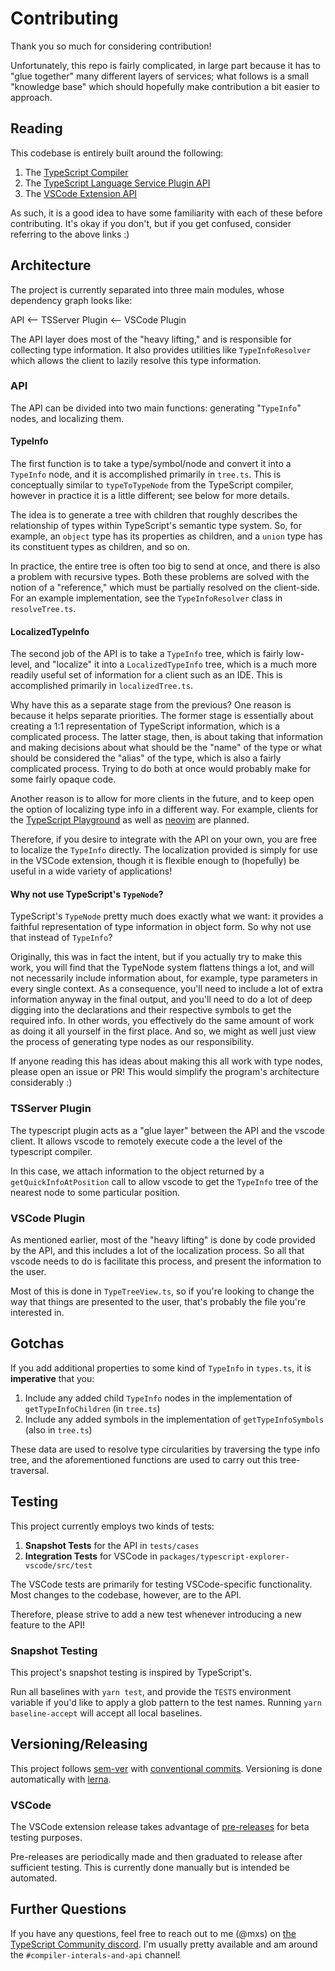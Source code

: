 # Contributing

Thank you so much for considering contribution!

Unfortunately, this repo is fairly complicated, in large part because it has to "glue together" many different layers of services; what follows is a small "knowledge base" which should hopefully make contribution a bit easier to approach.

## Reading

This codebase is entirely built around the following:

1. The [TypeScript Compiler][ts-compiler-api]
2. The [TypeScript Language Service Plugin API][ts-plugin]
3. The [VSCode Extension API][vscode-extension-api]

As such, it is a good idea to have some familiarity with each of these before contributing. It's okay if you don't, but if you get confused, consider referring to the above links :)

## Architecture

The project is currently separated into three main modules, whose dependency graph looks like:

API <-- TSServer Plugin <-- VSCode Plugin

The API layer does most of the "heavy lifting," and is responsible for collecting type information. It also provides utilities like `TypeInfoResolver` which allows the client to lazily resolve this type information.

### API

The API can be divided into two main functions: generating "`TypeInfo`" nodes, and localizing them.

#### TypeInfo

The first function is to take a type/symbol/node and convert it into a `TypeInfo` node, and it is accomplished primarily in `tree.ts`. This is conceptually similar to `typeToTypeNode` from the TypeScript compiler, however in practice it is a little different; see below for more details.

The idea is to generate a tree with children that roughly describes the relationship of types within TypeScript's semantic type system. So, for example, an `object` type has its properties as children, and a `union` type has its constituent types as children, and so on.

In practice, the entire tree is often too big to send at once, and there is also a problem with recursive types. Both these problems are solved with the notion of a "reference," which must be partially resolved on the client-side. For an example implementation, see the `TypeInfoResolver` class in `resolveTree.ts`.

#### LocalizedTypeInfo

The second job of the API is to take a `TypeInfo` tree, which is fairly low-level, and "localize" it into a `LocalizedTypeInfo` tree, which is a much more readily useful set of information for a client such as an IDE. This is accomplished primarily in `localizedTree.ts`.

Why have this as a separate stage from the previous? One reason is because it helps separate priorities. The former stage is essentially about creating a 1:1 representation of TypeScript information, which is a complicated process. The latter stage, then, is about taking that information and making decisions about what should be the "name" of the type or what should be considered the "alias" of the type, which is also a fairly complicated process. Trying to do both at once would probably make for some fairly opaque code.

Another reason is to allow for more clients in the future, and to keep open the option of localizing type info in a different way. For example, clients for the [TypeScript Playground][ts-playground] as well as [neovim][neovim] are planned.

Therefore, if you desire to integrate with the API on your own, you are free to localize the `TypeInfo` directly. The localization provided is simply for use in the VSCode extension, though it is flexible enough to (hopefully) be useful in a wide variety of applications!

#### Why not use TypeScript's `TypeNode`?

TypeScript's `TypeNode` pretty much does exactly what we want: it provides a faithful representation of type information in object form. So why not use that instead of `TypeInfo`?

Originally, this was in fact the intent, but if you actually try to make this work, you will find that the TypeNode system flattens things a lot, and will not necessarily include information about, for example, type parameters in every single context. As a consequence, you'll need to include a lot of extra information anyway in the final output, and you'll need to do a lot of deep digging into the declarations and their respective symbols to get the required info. In other words, you effectively do the same amount of work as doing it all yourself in the first place. And so, we might as well just view the process of generating type nodes as our responsibility.

If anyone reading this has ideas about making this all work with type nodes, please open an issue or PR! This would simplify the program's architecture considerably :)

### TSServer Plugin

The typescript plugin acts as a "glue layer" between the API and the vscode client. It allows vscode to remotely execute code a the level of the typescript compiler.

In this case, we attach information to the object returned by a `getQuickInfoAtPosition` call to allow vscode to get the `TypeInfo` tree of the nearest node to some particular position.

### VSCode Plugin

As mentioned earlier, most of the "heavy lifting" is done by code provided by the API, and this includes a lot of the localization process. So all that vscode needs to do is facilitate this process, and present the information to the user.

Most of this is done in `TypeTreeView.ts`, so if you're looking to change the way that things are presented to the user, that's probably the file you're interested in.

## Gotchas

If you add additional properties to some kind of `TypeInfo` in `types.ts`, it is **imperative** that you:

1. Include any added child `TypeInfo` nodes in the implementation of `getTypeInfoChildren` (in `tree.ts`)
2. Include any added symbols in the implementation of `getTypeInfoSymbols` (also in `tree.ts`)

These data are used to resolve type circularities by traversing the type info tree, and the aforementioned functions are used to carry out this tree-traversal.

## Testing

This project currently employs two kinds of tests:

1. **Snapshot Tests** for the API in `tests/cases`
2. **Integration Tests** for VSCode in `packages/typescript-explorer-vscode/src/test`

The VSCode tests are primarily for testing VSCode-specific functionality. Most changes to the codebase, however, are to the API.

Therefore, please strive to add a new test whenever introducing a new feature to the API!

### Snapshot Testing

This project's snapshot testing is inspired by TypeScript's.

Run all baselines with `yarn test`, and provide the `TESTS` environment variable if you'd like to apply a glob pattern to the test names. Running `yarn baseline-accept` will accept all local baselines.

## Versioning/Releasing

This project follows [sem-ver][semver] with [conventional commits][conventional-commits]. Versioning is done automatically with [lerna][lerna].

### VSCode

The VSCode extension release takes advantage of [pre-releases][vscode-extension-prerelease] for beta testing purposes.

Pre-releases are periodically made and then graduated to release after sufficient testing. This is currently done manually but is intended be automated.

## Further Questions

If you have any questions, feel free to reach out to me (@mxs) on [the TypeScript Community discord][ts-discord]. I'm usually pretty available and am around the `#compiler-interals-and-api` channel!

[ts-compiler-api]: https://github.com/Microsoft/TypeScript/wiki/Using-the-Compiler-API
[ts-plugin]: https://github.com/microsoft/TypeScript/wiki/Writing-a-Language-Service-Plugin
[vscode-extension-api]: https://code.visualstudio.com/api
[semver]: https://semver.org/
[conventional-commits]: https://www.conventionalcommits.org/en/v1.0.0/
[vscode-extension-prerelease]: https://code.visualstudio.com/api/working-with-extensions/publishing-extension#prerelease-extensions
[ts-discord]: https://discord.com/invite/typescript
[neovim]: https://neovim.io/
[ts-playground]: https://www.typescriptlang.org/play
[lerna]: https://lerna.js.org/
